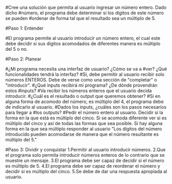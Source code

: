 #Cree una solución que permita al usuario ingresar un número entero. Dado dicho
#número, el programa debe determinar si los dígitos de este número se pueden
#ordenar de forma tal que el resultado sea un múltiplo de 5.

#Paso 1: Entender

#El programa permite al usuario introducir un número entero, el cual este debe decidir si sus dígitos acomodados de diferentes manera es múltiplo del 5 o no.

#Paso 2: Planear

#¿Mi programa necesita una interfaz de usuario? ¿Cómo se va a
#ver? ¿Qué funcionalidades tendrá la interfaz?
#Sí, debe permitir al usuario recibir solo números ENTEROS. Debe de verse como una sección de "completar" o "introducir".
#¿Qué inputs recibirá mi programa? ¿De dónde provendrán estos
#inputs?
#Va recibir los números enteros que el usuario decida introducir.
#¿Cuál es el resultado o output que queremos obtener?
#Si en alguna forma de acomodo del número, es múltiplo del 4, el programa debe de indicarlo al usuario.
#Dados los inputs, ¿cuáles son los pasos necesarios para llegar a
#los outputs?
#Pedir el número entero al usuario. Decidir si la forma en la que está es múltiplo del cinco. Si se acomoda diferente ver si es múltiplo del cinco y así de todas las formas que sea posible. Si hay alguna forma en la que sea múltiplo responder al usuario "Los dígitos del número introducido pueden acomodarse de manera que el número resultante es múltiplo del 5."

#Paso 3: Dividir y conquistar
1.Permitir al usuario introducir números.
2.Que el programa solo permita introducir números enteros de lo contrario que se muestre un mensaje.
3.El programa debe ser capaz de decidir si el número es múltiplo de 5.
4.El programa debe ser capaz de reordenar el número y decidir si es múltiplo del cinco.
5.Se debe de dar una respuesta apropiada al usuario.